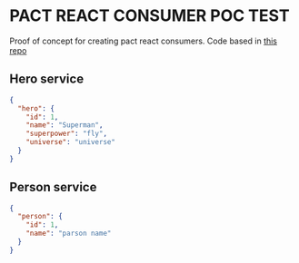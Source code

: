 # PACT REACT CONSUMER POC TEST

Proof of concept for creating pact react consumers.
Code based in [this repo](https://github.com/thombergs/code-examples/tree/master/pact/pact-react-consumer)

## Hero service

```json
{
  "hero": {
    "id": 1,
    "name": "Superman",
    "superpower": "fly",
    "universe": "universe"
  }
}
```

## Person service

```json
{
  "person": {
    "id": 1,
    "name": "parson name"
  }
}
```
